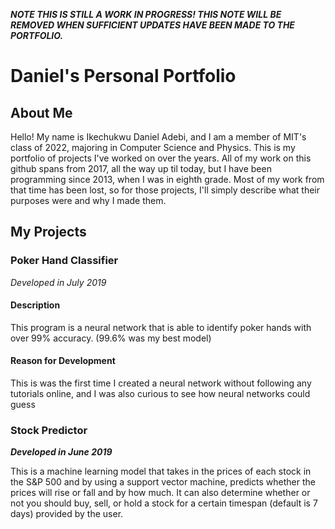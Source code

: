 ___NOTE THIS IS STILL A WORK IN PROGRESS! THIS NOTE WILL BE REMOVED WHEN SUFFICIENT UPDATES HAVE BEEN MADE TO THE PORTFOLIO.___
# Daniel's Personal Portfolio

## About Me
Hello! My name is Ikechukwu Daniel Adebi, and I am a member of MIT's class of 2022, majoring in Computer Science and Physics. This is my portfolio of projects I've worked on over the years. All of my work on this github spans from 2017, all the way up til today, but I have been programming since 2013, when I was in eighth grade. Most of my work from that time has been lost, so for those projects, I'll simply describe what their purposes were and why I made them.

## My Projects 

### Poker Hand Classifier 
_Developed in July 2019_

#### Description 
This program is a neural network that is able to identify poker hands with over 99% accuracy. (99.6% was my best model)
#### Reason for Development 
This is was the first time I created a neural network without following any tutorials online, and I was also curious to see how neural networks could guess 

### Stock Predictor 
*__Developed in June 2019__*

This is a machine learning model that takes in the prices of each stock in the S&P 500 and by using a support vector machine, predicts whether the prices will rise or fall and by how much. It can also determine whether or not you should buy, sell, or hold a stock for a certain timespan (default is 7 days) provided by the user. 
